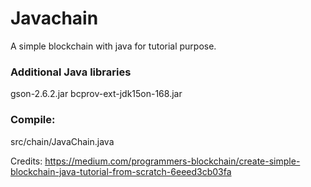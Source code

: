 # Javachain
A simple blockchain with java for tutorial purpose.

### Additional Java libraries
gson-2.6.2.jar
bcprov-ext-jdk15on-168.jar

### Compile:
src/chain/JavaChain.java

Credits:
https://medium.com/programmers-blockchain/create-simple-blockchain-java-tutorial-from-scratch-6eeed3cb03fa